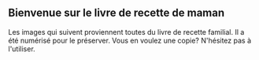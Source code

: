 ## Bienvenue sur le livre de recette de maman

Les images qui suivent proviennent toutes du livre de recette familial. Il a été numérisé pour le préserver. Vous en voulez une copie? N'hésitez pas à l'utiliser.

